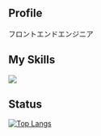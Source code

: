 <h2>Profile</h2>
<p>フロントエンドエンジニア</p>
    
<h2>My Skills</h2>
<img src="https://skillicons.dev/icons?i=html,css,git,js,ts,react,nextjs,tailwind&perline=5" />

<h2>Status</h2>

[![Top Langs](https://github-readme-stats.vercel.app/api/top-langs/?username=sasa0330)](https://github.com/sasa0330/github-readme-stats)        
    
<!--
**sasa0330/sasa0330** is a ✨ _special_ ✨ repository because its `README.md` (this file) appears on your GitHub profile.

Here are some ideas to get you started:

- 🔭 I’m currently working on ...
- 🌱 I’m currently learning ...
- 👯 I’m looking to collaborate on ...
- 🤔 I’m looking for help with ...
- 💬 Ask me about ...
- 📫 How to reach me: ...
- 😄 Pronouns: ...
- ⚡ Fun fact: ...
-->
